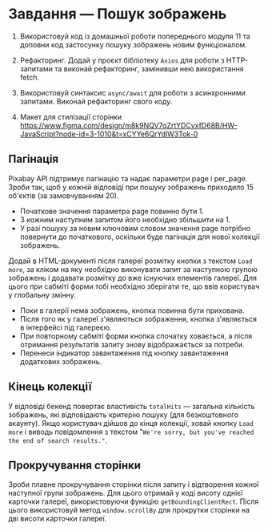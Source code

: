 # Завдання — Пошук зображень

1. Використовуй код із домашньої роботи попереднього модуля 11 та доповни код
   застосунку пошуку зображень новим функціоналом.
2. Рефакторинг. Додай у проєкт бібліотеку `Axios` для роботи з HTTP-запитами та
   виконай рефакторинг, замінивши нею використання fetch.
3. Використовуй синтаксис `async/await` для роботи з асинхронними запитами.
   Виконай рефакторинг свого коду.

4. Макет для стилізації сторінки
   https://www.figma.com/design/m8k9NQV7qZrtYDCvxfD68B/HW-JavaScript?node-id=3-1010&t=xCYYe6QrYdlW3Tok-0

## Пагінація

Pixabay API підтримує пагінацію та надає параметри page і per_page. Зроби так,
щоб у кожній відповіді при пошуку зображень приходило 15 об'єктів (за
замовчуванням 20).

- Початкове значення параметра page повинно бути 1.
- З кожним наступним запитом його необхідно збільшити на 1.
- У разі пошуку за новим ключовим словом значення page потрібно повернути до
  початкового, оскільки буде пагінація для нової колекції зображень.

Додай в HTML-документі після галереї розмітку кнопки з текстом `Load more`, за
кліком на яку необхідно виконувати запит за наступною групою зображень і
додавати розмітку до вже існуючих елементів галереї. Для цього при сабміті форми
тобі необхідно зберігати те, що ввів користувач у глобальну змінну.

- Поки в галерії нема зображень, кнопка повинна бути прихована.
- Після того як у галереї з'являються зображення, кнопка з'являється в
  інтерфейсі під галереєю.
- При повторному сабміті форми кнопка спочатку ховається, а після отримання
  результатів запиту знову відображається за потреби.
- Перенеси індикатор завантаження під кнопку завантаження додаткових зображень.

## Кінець колекції

У відповіді бекенд повертає властивість `totalHits` — загальна кількість
зображень, які відповідають критерію пошуку (для безкоштовного акаунту). Якщо
користувач дійшов до кінця колекції, ховай кнопку `Load more` і виводь
повідомлення з текстом
"`We're sorry, but you've reached the end of search results."`.

## Прокручування сторінки

Зроби плавне прокручування сторінки після запиту і відтворення кожної наступної
групи зображень. Для цього отримай у коді висоту однієї карточки галереї,
використовуючи функцію `getBoundingClientRect`. Після цього використовуй метод
`window.scrollBy` для прокрутки сторінки на дві висоти карточки галереї.
